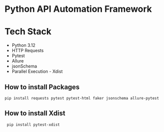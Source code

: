 # Python API Automation Framework

# Tech Stack

- Python 3.12
- HTTP Requests
- Pytest
- Allure
- jsonSchema
- Parallel Execution - Xdist

## How to install Packages
``` pip install requests pytest pytest-html faker jsonschema allure-pytest ```

## How to install Xdist

``` pip install pytest-xdist```